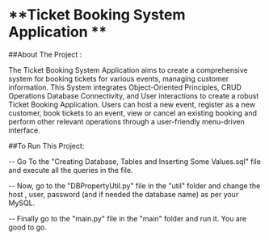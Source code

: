 #  **Ticket Booking System Application   **  


##About The Project :     

The Ticket Booking System Application aims to create a comprehensive system for booking tickets for various events, managing customer information. This System integrates Object-Oriented Principles, CRUD Operations Database Connectivity, and User interactions to create a robust Ticket Booking Application. Users can host a new event, register as a new customer, book tickets to an event, view or cancel an existing booking and perform other relevant operations through a user-friendly menu-driven interface.   

       

##To Run This Project:     

-- Go To the "Creating Database, Tables and Inserting Some Values.sql" file and execute all the queries in the file.     

-- Now, go to the "DBPropertyUtil.py" file in the "util" folder and change the host , user, password (and if needed the database name) as per your MySQL.     

-- Finally go to the "main.py" file in the "main" folder and run it. You are good to go.      
